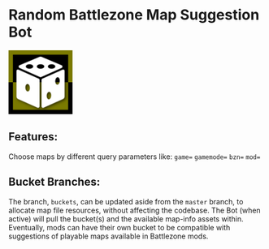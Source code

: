 # Random Battlezone Map Suggestion Bot
<img width="25%" src="./img/logo01.png">


## Features:
Choose maps by different query parameters like: `game=` `gamemode=` `bzn=` `mod=`


## Bucket Branches:
The branch, `buckets`, can be updated aside from the `master` branch, to allocate map file resources, without affecting the codebase. 
The Bot (when active) will pull the bucket(s) and the available map-info assets within. Eventually, mods can have their own bucket to be compatible with suggestions of playable maps available in Battlezone mods.

